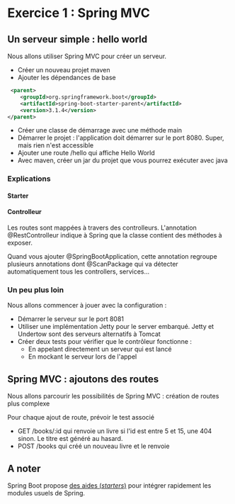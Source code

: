 # Exercice 1 : Spring MVC

## Un serveur simple : hello world

Nous allons utiliser Spring MVC pour créer un serveur.

* Créer un nouveau projet maven
* Ajouter les dépendances de base
```xml
 <parent>
    <groupId>org.springframework.boot</groupId>
    <artifactId>spring-boot-starter-parent</artifactId>
    <version>3.1.4</version>
</parent>
```
* Créer une classe de démarrage avec une méthode main
* Démarrer le projet : l'application doit démarrer sur le port 8080. Super, mais rien n'est accessible
* Ajouter une route /hello qui affiche Hello World
* Avec maven, créer un jar du projet que vous pourrez exécuter avec java

### Explications

#### Starter

#### Controlleur

Les routes sont mappées à travers des controlleurs.
L'annotation @RestControlleur indique à Spring que la classe contient des méthodes à exposer.

Quand vous ajouter @SpringBootApplication, cette annotation regroupe plusieurs annotations dont @ScanPackage qui va détecter automatiquement tous les controllers, services...

### Un peu plus loin

Nous allons commencer à jouer avec la configuration :
* Démarrer le serveur sur le port 8081
* Utiliser une implémentation Jetty pour le server embarqué. Jetty et Undertow sont des serveurs alternatifs à Tomcat
* Créer deux tests pour vérifier que le contrôleur fonctionne :
    * En appelant directement un serveur qui est lancé
    * En mockant le serveur lors de l'appel

## Spring MVC : ajoutons des routes

Nous allons parcourir les possibilités de Spring MVC : création de routes plus complexe

Pour chaque ajout de route, prévoir le test associé
* GET /books/:id qui renvoie un livre si l'id est entre 5 et 15, une 404 sinon. Le titre est généré au hasard.
* POST /books qui créé un nouveau livre et le renvoie

## A noter

Spring Boot propose [des aides (_starters_)](https://docs.spring.io/spring-boot/docs/3.1.0/reference/htmlsingle/#using.build-systems.starters) pour intégrer rapidement les modules usuels de Spring.